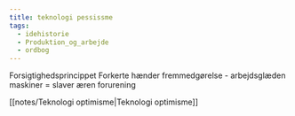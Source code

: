 ```yaml
---
title: teknologi pessissme
tags:
  - idehistorie
  - Produktion_og_arbejde
  - ordbog
---
```

Forsigtighedsprincippet
Forkerte hænder
fremmedgørelse - arbejdsglæden
maskiner = slaver
æren
forurening

[[notes/Teknologi optimisme|Teknologi optimisme]]